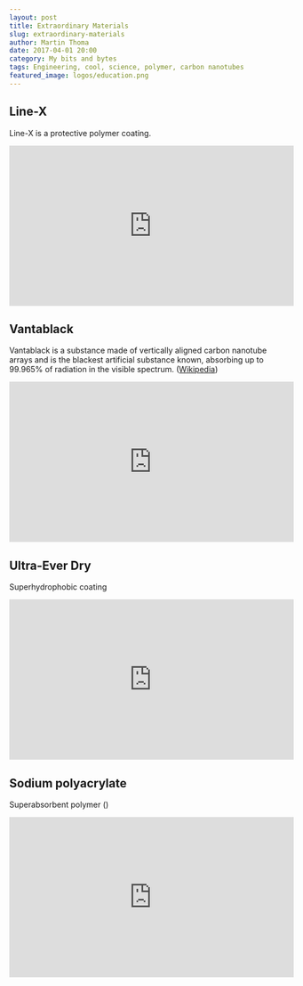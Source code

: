 ```yaml
---
layout: post
title: Extraordinary Materials
slug: extraordinary-materials
author: Martin Thoma
date: 2017-04-01 20:00
category: My bits and bytes
tags: Engineering, cool, science, polymer, carbon nanotubes
featured_image: logos/education.png
---
```



## Line-X

Line-X is a protective polymer coating.

<iframe width="512" height="288" src="https://www.youtube-nocookie.com/embed/DWkYRh6OXy8?rel=0" frameborder="0" allowfullscreen></iframe>


## Vantablack

Vantablack is a substance made of vertically aligned carbon nanotube arrays and
is the blackest artificial substance known, absorbing up to 99.965% of
radiation in the visible spectrum. (<a href="https://en.wikipedia.org/wiki/Vantablack">Wikipedia</a>)

<iframe width="512" height="288" src="https://www.youtube-nocookie.com/embed/BkGHwrq2Eho?rel=0" frameborder="0" allowfullscreen></iframe>


## Ultra-Ever Dry

Superhydrophobic coating

<iframe width="512" height="288" src="https://www.youtube-nocookie.com/embed/IPM8OR6W6WE?rel=0" frameborder="0" allowfullscreen></iframe>


## Sodium polyacrylate

Superabsorbent polymer (<a href="https://en.wikipedia.org/wiki/Sodium_polyacrylate"></a>)

<iframe width="512" height="288" src="https://www.youtube-nocookie.com/embed/p-g_0wyhV9E?rel=0" frameborder="0" allowfullscreen></iframe>
